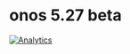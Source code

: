# onos 5.27 beta

[![Analytics](https://ga-beacon.appspot.com/UA-45976563-3/welcome-page)](https://github.com/igrigorik/ga-beacon)



